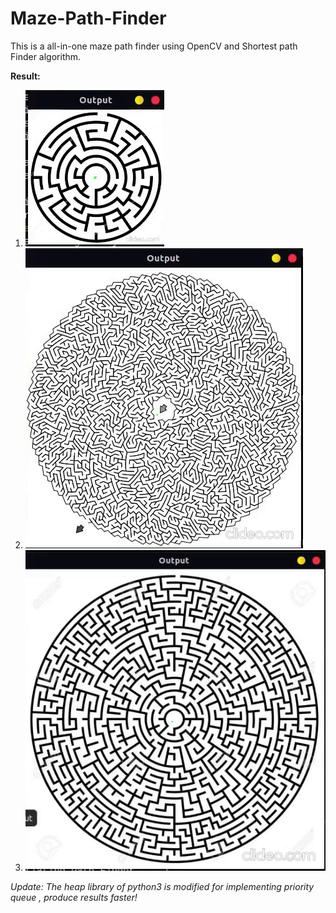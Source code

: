 # Maze-Path-Finder

This is a all-in-one maze path finder using OpenCV and Shortest path Finder algorithm.

<b>Result:</b><br>
1. ![alt text](https://github.com/ashish1sasmal/Maze-Path-Finder/blob/master/Result/result.gif?raw=true)
2. ![alt text](https://github.com/ashish1sasmal/Maze-Path-Finder/blob/master/Result/result2.gif?raw=true)
3. ![alt text](https://github.com/ashish1sasmal/Maze-Path-Finder/blob/master/Result/result3.gif?raw=true)

*Update: The heap library of python3 is modified for implementing priority queue , produce results faster!*
